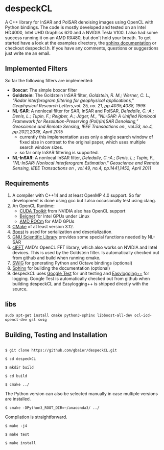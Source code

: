 despeckCL
=========

A C++ library for InSAR and PolSAR denoising images using OpenCL with Python bindings.
The code is mostly developed and tested on an Intel HD4000, Intel UHD Graphics 620 and a NVIDIA Tesla V100.
I also had some success running it on an AMD RX480, but don't hold your breath.
To get started have a look at the examples directory, the <a href="https://gbaier.github.io/despeckCL/">sphinx documentation</a> or checkout despeckcl.h.
If you have any comments, questions or suggestions just write me an email.

Implemented Filters
-------------------

So far the following filters are implemented:

* **Boxcar**: The simple boxcar filter
* **Goldstein**: The Goldstein InSAR filter, *Goldstein, R. M.; Werner, C. L., "Radar interferogram filtering for geophysical applications," Geophysical Research Letters,vol. 25, no. 21, pp.4035,4038, 1998*
* **NL-SAR**: A nonlocal filter for SAR, InSAR and PolSAR, *Deledalle, C.-A.; Denis, L.; Tupin, F.; Reigber, A.; Jäger, M., "NL-SAR: A Unified Nonlocal Framework for Resolution-Preserving (Pol)(In)SAR Denoising," Geoscience and Remote Sensing, IEEE Transactions on , vol.53, no.4, pp.2021,2038, April 2015*
    * currently this implementation uses only a single search window of fixed size in contrast to the original paper, which uses multiple search window sizes.
    * so far only InSAR filtering is supported.
* **NL-InSAR**: A nonlocal InSAR filter, *Deledalle, C.-A.; Denis, L.; Tupin, F., "NL-InSAR: Nonlocal Interferogram Estimation," Geoscience and Remote Sensing, IEEE Transactions on , vol.49, no.4, pp.1441,1452, April 2011*

Requirements
------------

1. A compiler with C++14 and at least OpenMP 4.0 support. So far development is done using gcc but I also occasionally test using clang.
2. An OpenCL Runtime:
    * <a href="https://developer.nvidia.com/cuda-toolkit">CUDA Toolkit</a> from NVIDIA also has OpenCL support
    * <a href="http://www.freedesktop.org/wiki/Software/Beignet/">Beignet</a> for Intel GPUs under Linux
    * <a href="https://rocm.github.io/QuickStartOCL.html">AMD ROCm</a> for AMD GPUs
3. <a href="https://cmake.org/">CMake</a> of at least version 3.12.
4. <a href="https://www.boost.org/">Boost</a> is used for serialization and deserialization.
5. <a href="https://www.gnu.org/software/gsl/">GNU Scientific Library</a> provides some special functions needed by NL-SAR
6. <a href="https://github.com/clMathLibraries/clFFT">clFFT</a> AMD's OpenCL FFT library, which also works on NVIDIA and Intel devices. This is used by the Goldstein filter. Is automatically checked out from github and build when running cmake.
7. <a href="http://swig.org/">SWIG</a> for generating Python and Octave bindings (optional)
8. <a href="http://sphinx-doc.org/">Sphinx</a> for building the documentation (optional)
9. despeckCL uses <a href="https://github.com/google/googletest">Google Test</a> for unit testing and <a href="https://github.com/easylogging/easyloggingpp/">Easylogging++</a> for logging. Google Test is automatically checked out from github when building despeckCL and Easylogging++ is shipped directly with the source.

libs
------------
```shell
sudo apt-get install cmake python3-sphinx libboost-all-dev ocl-icd-opencl-dev gsl swig
```

Building, Testing and Installation
----------------------------------

```shell

$ git clone https://github.com/gbaier/despeckCL.git

$ cd despeckCL

$ mkdir build

$ cd build

$ cmake ../
```

The Python version can also be selected manually in case multiple versions are installed.
```shell
$ cmake -DPython3_ROOT_DIR=~/anaconda3/ ../
```

Compilation is straightforward.
```shell
$ make -j4

$ make test

$ make install
```

